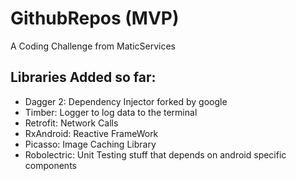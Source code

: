 # GithubRepos (MVP)

A Coding Challenge from MaticServices

## Libraries Added so far:

- Dagger 2: Dependency Injector forked by google
- Timber: Logger to log data to the terminal
- Retrofit: Network Calls
- RxAndroid: Reactive FrameWork
- Picasso: Image Caching Library
- Robolectric: Unit Testing stuff that depends on android specific components